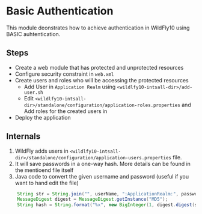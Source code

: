 # Basic Authentication

This module deonstrates how to achieve authentication in WildFly10 using BASIC auhtentication.

## Steps

 - Create a web module that has protected and unprotected resources
 - Configure security constraint in `web.xml`
 - Create users and roles who will be accessing the protected resources
    * Add User in `Application Realm` using `<wildlfy10-intsall-dir>/add-user.sh`
    * Edit `<wildlfy10-intsall-dir>/standalone/configuration/application-roles.properties` and Add roles for the created users in 
 - Deploy the application
 
 ## Internals
 1. WildFly adds users in `<wildlfy10-intsall-dir>/standalone/configuration/application-users.properties` file. 
 2. It will save passwords in a one-way hash. More details can be found in the mentioend file itself
 3. Java code to convert the given username and password (useful if you want to hand edit the file)

```java
    String str = String.join("", userName, ":ApplicationRealm:", password);
    MessageDigest digest = MessageDigest.getInstance("MD5");
    String hash = String.format("%x", new BigInteger(1, digest.digest(str.getBytes())));
```
